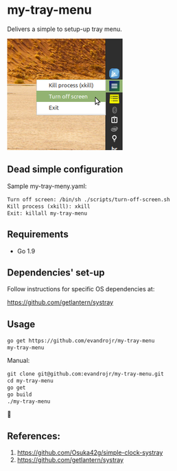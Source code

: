 # my-tray-menu

Delivers a simple to setup-up tray menu.

![alt text](screenshots/screen1.png "my-tray-menu")

## Dead simple configuration

Sample my-tray-meny.yaml:

```
Turn off screen: /bin/sh ./scripts/turn-off-screen.sh
Kill process (xkill): xkill
Exit: killall my-tray-menu
```

## Requirements

- Go 1.9

## Dependencies' set-up

Follow instructions for specific OS dependencies at:

https://github.com/getlantern/systray

## Usage

```
go get https://github.com/evandrojr/my-tray-menu
my-tray-menu
```

Manual:

```
git clone git@github.com:evandrojr/my-tray-menu.git
cd my-tray-menu
go get
go build
./my-tray-menu
```

🍻

## References:

1. https://github.com/Osuka42g/simple-clock-systray
1. https://github.com/getlantern/systray

